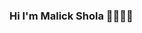 ### Hi I'm Malick Shola 👋👨‍💻🍵

<!--
**malickshola/malickshola** is a ✨ _special_ ✨ repository because its `README.md` (this file) appears on your GitHub profile.

I'm a web developer, business intelligence engineer and project manager. I worked for some top 500 companies like Allianz or Cargill.

I'm the founder of [Ogeekstore](https://ogeekstore.com), an online store for find all geeks stuff you want and create your own if it's not in our catalog(https://custom.ogeekstore.com).

I'm the co-founder of [Hakility](https://hakility.com), a digital agency using 360° content for providing new experiences like visit a house remotely (https://onlouemaison.com).

Some technologies I enjoy working with include Angular, NodeJS, ReactJS and Django

## Find me around the web 🌎
- Learning in public on [malickshola.com](https://malickshola.com) 📹 ✍🏾
- Sharing updates on [LinkedIn](https://www.linkedin.com/in/malick-shola-kone/) 💼
- Or reach me: me@malickshola.com 📫
-->
